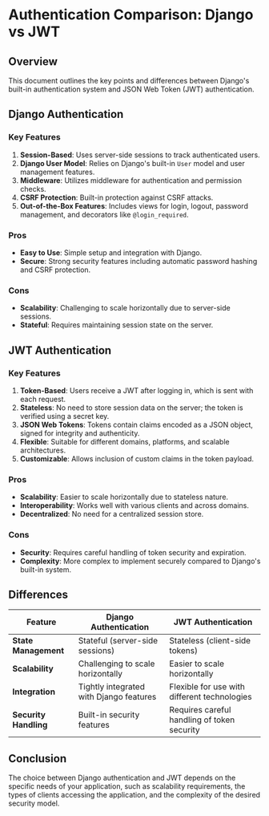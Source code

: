 # Authentication Comparison: Django vs JWT

## Overview
This document outlines the key points and differences between Django's built-in authentication system and JSON Web Token (JWT) authentication.

## Django Authentication

### Key Features
1. **Session-Based**: Uses server-side sessions to track authenticated users.
2. **Django User Model**: Relies on Django's built-in `User` model and user management features.
3. **Middleware**: Utilizes middleware for authentication and permission checks.
4. **CSRF Protection**: Built-in protection against CSRF attacks.
5. **Out-of-the-Box Features**: Includes views for login, logout, password management, and decorators like `@login_required`.

### Pros
- **Easy to Use**: Simple setup and integration with Django.
- **Secure**: Strong security features including automatic password hashing and CSRF protection.

### Cons
- **Scalability**: Challenging to scale horizontally due to server-side sessions.
- **Stateful**: Requires maintaining session state on the server.

## JWT Authentication

### Key Features
1. **Token-Based**: Users receive a JWT after logging in, which is sent with each request.
2. **Stateless**: No need to store session data on the server; the token is verified using a secret key.
3. **JSON Web Tokens**: Tokens contain claims encoded as a JSON object, signed for integrity and authenticity.
4. **Flexible**: Suitable for different domains, platforms, and scalable architectures.
5. **Customizable**: Allows inclusion of custom claims in the token payload.

### Pros
- **Scalability**: Easier to scale horizontally due to stateless nature.
- **Interoperability**: Works well with various clients and across domains.
- **Decentralized**: No need for a centralized session store.

### Cons
- **Security**: Requires careful handling of token security and expiration.
- **Complexity**: More complex to implement securely compared to Django's built-in system.

## Differences

| Feature             | Django Authentication                           | JWT Authentication                             |
|---------------------|-------------------------------------------------|------------------------------------------------|
| **State Management**| Stateful (server-side sessions)                 | Stateless (client-side tokens)                 |
| **Scalability**     | Challenging to scale horizontally               | Easier to scale horizontally                   |
| **Integration**     | Tightly integrated with Django features         | Flexible for use with different technologies   |
| **Security Handling**| Built-in security features                     | Requires careful handling of token security    |

## Conclusion
The choice between Django authentication and JWT depends on the specific needs of your application, such as scalability requirements, the types of clients accessing the application, and the complexity of the desired security model.

